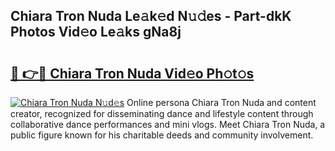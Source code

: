 ## Chiara Tron Nuda Le𝚊k𝚎d N𝚞𝚍es - Part-dkK Photos Vid𝚎o Le𝚊ks gNa8j

# <h2><a href="http://fbc7zz.evod.top/?m=Chiara+Tron+Nuda">🔗 👉🔴 Chiara Tron Nuda Vid𝚎o Ph𝚘t𝚘s</a></h2>

[![Chiara Tron Nuda N𝚞d𝚎s](https://i.imgur.com/8V9OHl7.gif)](http://fbc7zz.evod.top/?m=Chiara+Tron+Nuda)
Online persona Chiara Tron Nuda and content creator, recognized for disseminating dance and lifestyle content through collaborative dance performances and mini vlogs. Meet Chiara Tron Nuda, a public figure known for his charitable deeds and community involvement. 
